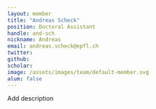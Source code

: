 ```yaml
---
layout: member
title: "Andreas Scheck"
position: Doctoral Assistant
handle: and-sch
nickname: Andreas
email: andreas.scheck@epfl.ch
twitter: 
github: 
scholar: 
image: /assets/images/team/default-member.svg
alum: false
---
```

Add description
